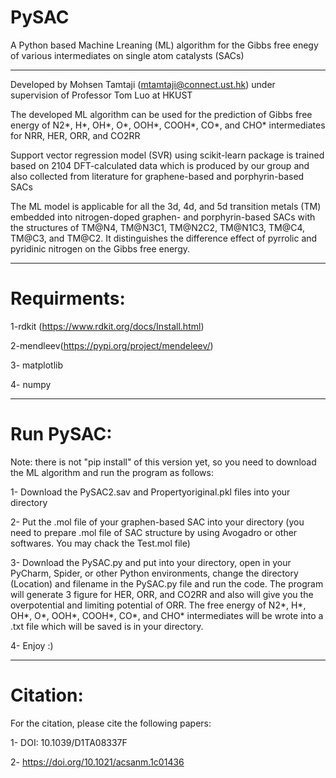 # PySAC
A Python based Machine Lreaning (ML) algorithm for the Gibbs free enegy of various intermediates on single atom catalysts (SACs)
************************************************************
Developed by Mohsen Tamtaji (mtamtaji@connect.ust.hk) under supervision of Professor Tom Luo at HKUST

The developed ML algorithm can be used for the prediction of Gibbs free energy of N2*, H*, OH*, O*, OOH*, COOH*, CO*, and CHO* intermediates for NRR, HER, ORR, and CO2RR

Support vector regression model (SVR) using scikit-learn package is trained based on 2104 DFT-calculated data which is produced by our group and also collected from literature for graphene-based and porphyrin-based SACs

The ML model is applicable for all the 3d, 4d, and 5d transition metals (TM) embedded into nitrogen-doped graphen- and porphyrin-based SACs with the structures of TM@N4, TM@N3C1, TM@N2C2, TM@N1C3, TM@C4, TM@C3, and TM@C2. It distinguishes the difference effect of pyrrolic and pyridinic nitrogen on the Gibbs free energy.

************************************************************

# Requirments:

1-rdkit (https://www.rdkit.org/docs/Install.html)

2-mendleev(https://pypi.org/project/mendeleev/)

3- matplotlib

4- numpy

************************************************************

# Run PySAC:

Note: there is not "pip install" of this version yet, so you need to download the ML algorithm and run the program as follows:

1- Download the PySAC2.sav and Propertyoriginal.pkl files into your directory

2- Put the .mol file of your graphen-based SAC into your directory (you need to prepare .mol file of SAC structure by using Avogadro or other softwares. You may chack the Test.mol file)

3- Download the PySAC.py and put into your directory, open in your PyCharm, Spider, or other Python environments, change the directory (Location) and filename in the PySAC.py file and run the code. The program will generate 3 figure for HER, ORR, and CO2RR and also will give you the overpotential and limiting potential of ORR. The free energy of N2*, H*, OH*, O*, OOH*, COOH*, CO*, and CHO* intermediates will be wrote into a .txt file which will be saved is in your directory.

4- Enjoy :)

************************************************************

# Citation:

For the citation, please cite the following papers:

1- DOI: 10.1039/D1TA08337F 

2- https://doi.org/10.1021/acsanm.1c01436
